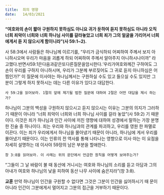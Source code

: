 ```yaml
---
title:  죄의 영향
date:   14/03/2021
---
```


**“여호와의 손이 짧아 구원하지 못하심도 아니요 귀가 둔하여 듣지 못하심도 아니라 오직 너희 죄악이 너희와 너희 하나님 사이를 갈라놓았고 너희 죄가 그의 얼굴을 가리어서 너희에게서 듣 지 않으시게 함이니라”(사 59:1~2).**

사 58:3에서 사람들은 하나님께 이르기를, “우리가 금식하되 어찌하여 주께서 보지 아니하시오며 우리가 마음을 괴롭게 하되 어찌하여 주께서 알아주지 아니하시나이까” 라고했다.반면사59:1은다음과같은또다른질문을암시한다.‘우리가여호와께간 구하여도 그 손이 우리를 구하지 아니하시며, 우리가 그분께 부르짖어도 그 귀로 듣지 아니하심은 어찜인가?’ 이 질문에 이사야는 하나님께서는 구원하실 수도 있고 들으실 수도 있지만 그분이 그렇게 하지 못하시는 데는 다른 이유가 있다고 대답한다.

`사 59:2을 읽어보라. 1절의 앞에 제기될 법한 질문에 대하여 2절은 어떤 대답을 제시 하는가?`

하나님이 그분의 백성을 구원하지 않으시고 듣지 않으시는 이유는 그분의 의지가 그러하기 때문이 아니라 “너희 죄악이 너희와 너희 하나님 사이를 갈라 놓았”(사 59:2) 기 때문이다. 이것은 죄가 하나님과 인간 사이에 끼친 영향에 대하여 성경에서 말하는 가장 분명한 진술 중 하나이다. 죄는 우리와 하나님과의 관계를 파괴하고, 우리를 영원 한 파멸로 이끈다. 이는 죄가 우리에게서 하나님을 몰아냈기 때문이 아니라, 하나님에 게서 우리를 몰아냈기 때문이다. 이는 인류의 전 역사를 통해 나타나는 영향으로 이사 야는 이 요점을 자세히 설명하는 데 이사야 59장의 남은 부분을 할애한다.

`창 3:8을 읽어보라. 이 사례는 위의 문단에서 언급한 원칙을 어떻게 보여주는가?`

“그들이 그 날 바람이 불 때 동산에 거니시는 여호와 하나님의 소리를 듣고 아담과 그의 아내가 여호와 하나님의 낯을 피하여 동산 나무 사이에 숨은지라”(창 3:8).

**교훈** 만약 하나님이 인간을 구원할 수 없다면 그것은 그분이 인간을 싫어하시기 때 문이 아니라 인간이 그분에게서 멀어지고 그분의 접근을 거부하기 때문이다.